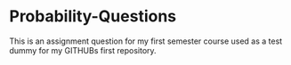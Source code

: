 # Probability-Questions
This is an assignment question for my first semester course used as a test dummy for my GITHUBs first repository.
